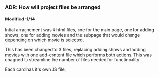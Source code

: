 ### ADR: How will project files be arranged

#### Modified 11/14

Intial arragnement was 4 html files, one for the main page, one for adding shows, one for adding movies and the subpage
that would change depending on which movie is selected. 

This has been changed to 3 files, replacing adding shows and adding movies with one add-content file which performs both
actions. This was chagned to streamline the number of files needed for functinoality

Each card has it's own JS file, 